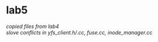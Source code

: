 # lab5

*copied files from lab4*  
*slove conflicts in yfs_client.h/.cc, fuse.cc, inode_manager.cc*

